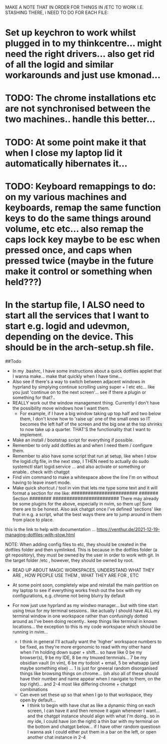 MAKE A NOTE THAT IN ORDER FOR THINGS IN /ETC TO WORK I.E. STASHING THERE, i NEED TO DO FOR EACH FILE:
# Set up keychron to work whilst plugged in to my thinkcentre... might need the right drivers... also get rid of all the logid and similar workarounds and just use kmonad...
# TODO: The chrome installations etc are not synchronised between the two machines.. handle this better...
# TODO: At some point make it that when I close my laptop lid it automatically hibernates it...
# TODO: Keyboard remappings to do: on my various machines and keyboards, remap the same function keys to do the same things around volume, etc etc... also remap the caps lock key maybe to be esc when pressed once, and caps when pressed twice (maybe in the future make it control or something when held???)
# In the startup file, I ALSO need to start all the services that I want to start e.g. logid and udevmon, depending on the device. This should be in the arch-setup.sh file.
##Todo
- In my .bashrc, I have some instructions about a quick dotfiles applet that I wanna make... make that quickly when I have time...
- Also see if there's a way to switch between adjacent windows in hyprland by simplying continue scrolling using super + l etc etc... like you just 'continue on to the next screen'... see if there a plugin or something for that?..
- REALLY work out the window management thing. Currently I don't have the possibility move windows how I want them.
	- For example, if I have a big window taking up top half and two below them, I don't know how to 'raise up' one of the small ones so IT becomes the left half of the screen and the big one at the top shrinks to now take up a quarter. THAT'S the functionality that I want to implement.
- Make an install / bootstrap script for everything if possible.
- Remember to only add dotfiles as and when I need them / configure them.
- Remember to also have some script that run at setup, like when I stow the logid.cfg file, in the next step, I THEN need to actually do sudo systemctl start logid.service ... and also activate or something or enable.. check with chatgpt
- Find vim command to make a whitespace above the line I'm on without having to leave insert mode.
- Make quick shortcut / tool in vim that lets me type some text and it will format a section for me like:
########################
####### Section ########
########################
	There may already be some plugins for the above, especially in nvim, so them up! Sure there are to be honest. Also ask chatgpt once I've defined 'sections' like that in e.g. a script, what the best ways there are to jump around in them from place to place.

this is the link to help with documentation ... https://venthur.de/2021-12-19-managing-dotfiles-with-stow.html




NOTE: When adding config files to etc, they should be created in the dotfiles folder and then symlinked. This is because in the dotfiles folder (a git repository), they must be owned by the user in order to work with git. In the target folder /etc , however, they should be owned by root.
 

- READ UP ABOUT MAGIC WORKSPACES, UNDERSTAND WHAT THEY ARE , HOW PEOPLE USE THEM , WHAT THEY ARE FOR , ETC


- At some point soon, completely wipe and reinstall the main partition on my laptop to see if everything works fresh out the box with my configurations, e.g. chrome not being blurry by default

- For now just use hyprland as my windwo manager... but with time start using tmux for my terminal sessions.. like actually I should have ALL my terminal window in one workspace rather than confusingly dotted around as I've been doing recently.. keep things like terminal in known locations... the exception to this is my code workspace which should be running in nvim...
	- I think in general I'll actually want the 'higher' workspace numbers to be fixed, as they're more ergonomic to read with my other hand when I'm holding down super + shift... so have like 0 be my browser(s), 9 be my IDE, 8 be my tmuxed termnials... 7 be my obsidian vault (in vim), 6 be my todoist + email, 5 be whatsapp (and maybe something else) ... 1 is just for gneeral random disorganised things like browsing things on chrome...  (oh also all of these should have their number and name appear when I navigate to them, on the top right)... and 2-4 most like differing chrome + chatgpt combinations
	- Can even set these up so that when I go to that workspace, they open by default...
		- I think to begin with have chat as like a dynamic thing on each screen, I can have it and then remove it again whenever I want... and the chatgpt instance should align with what I'm doing.. so in my ide, I could have (on the right) a thin bar with my terminal on the bottom and chatgpt below... if I have other random questiosn I wanna ask I could either put them in a bar on the left, or open another chat instance in 2-4
